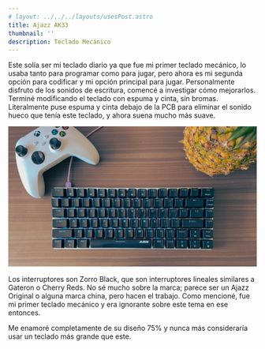 ```yaml
---
# layout: ../../../layouts/usesPost.astro
title: Ajazz AK33
thumbnail: ''
description: Teclado Mecánico
---
```


Este solía ser mi teclado diario ya que fue mi primer teclado mecánico, lo usaba tanto para programar como para jugar, pero ahora es mi segunda opción para codificar y mi opción principal para jugar.
Personalmente disfruto de los sonidos de escritura, comencé a investigar cómo mejorarlos. Terminé modificando el teclado con espuma y cinta, sin bromas. Literalmente puse espuma y cinta debajo de la PCB para eliminar el sonido hueco que tenía este teclado, y ahora suena mucho más suave.


![ajazz33-1.webp](/assets/img/uses/ajazz33-1.webp)

Los interruptores son Zorro Black, que son interruptores lineales similares a Gateron o Cherry Reds. No sé mucho sobre la marca; parece ser un Ajazz Original o alguna marca china, pero hacen el trabajo. Como mencioné, fue mi primer teclado mecánico y era ignorante sobre este tema en ese entonces.

Me enamoré completamente de su diseño 75% y nunca más consideraría usar un teclado más grande que este.

